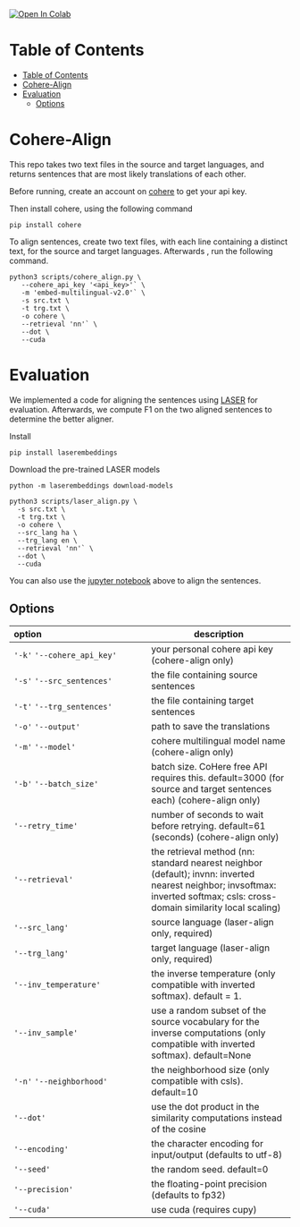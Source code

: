 <a target="_blank" href="https://colab.research.google.com/github/abumafrim/Cohere-Align/blob/main/Cohere%20Align%20Sentences.ipynb">
  <img src="https://colab.research.google.com/assets/colab-badge.svg" alt="Open In Colab"/>
</a>

# Table of Contents
<!-- vscode-markdown-toc -->
- [Table of Contents](#table-of-contents)
- [Cohere-Align](#cohere-align)
- [Evaluation](#evaluation)
  - [Options](#options)

<!-- vscode-markdown-toc-config
	numbering=false
	autoSave=true
	/vscode-markdown-toc-config -->
<!-- /vscode-markdown-toc -->

# <a name='Cohere'></a>Cohere-Align 
This repo takes two text files in the source and target languages, and returns sentences that are most likely translations of each other.

Before running, create an account on [cohere](https://cohere.com) to get your api key.

Then install cohere, using the following command

```
pip install cohere
```

To align sentences, create two text files, with each line containing a distinct text, for the source and target languages. Afterwards , run the following command.

```
python3 scripts/cohere_align.py \
   --cohere_api_key '<api_key>'` \
   -m 'embed-multilingual-v2.0'` \
   -s src.txt \
   -t trg.txt \
   -o cohere \
   --retrieval 'nn'` \
   --dot \
   --cuda
 ```

# <a name='Eval'></a>Evaluation
We implemented a code for aligning the sentences using [LASER](https://github.com/facebookresearch/LASER) for evaluation. Afterwards, we compute F1 on the two aligned sentences to determine the better aligner.

Install 

```
pip install laserembeddings
```
Download the pre-trained LASER models
```
python -m laserembeddings download-models
```

```
python3 scripts/laser_align.py \
  -s src.txt \
  -t trg.txt \
  -o cohere \
  --src_lang ha \
  --trg_lang en \
  --retrieval 'nn'` \
  --dot \
  --cuda
```

You can also use the [jupyter notebook](https://github.com/abumafrim/Cohere-Align/blob/main/Cohere_Align_Sentences.ipynb) above to align the sentences.

## <a name='Options'></a>Options
| option&nbsp;&nbsp;&nbsp;&nbsp;&nbsp;&nbsp;&nbsp;&nbsp;&nbsp;&nbsp;&nbsp;&nbsp;&nbsp;&nbsp;&nbsp;&nbsp;&nbsp;&nbsp;&nbsp;&nbsp;&nbsp;&nbsp;&nbsp;&nbsp;&nbsp;&nbsp;&nbsp;&nbsp;&nbsp;&nbsp;&nbsp;&nbsp;&nbsp;&nbsp;&nbsp;&nbsp;&nbsp;&nbsp;&nbsp;&nbsp;&nbsp;&nbsp; | description |
| ----------------- | ----------- |
| `'-k'` `'--cohere_api_key'` | your personal cohere api key (cohere-align only) |
| `'-s'` `'--src_sentences'` | the file containing source sentences |
| `'-t'` `'--trg_sentences'` | the file containing target sentences |
| `'-o'` `'--output'` | path to save the translations |
| `'-m'` `'--model'` | cohere multilingual model name (cohere-align only) |
| `'-b'` `'--batch_size'` | batch size. CoHere free API requires this. default=3000 (for source and target sentences each) (cohere-align only) |
| `'--retry_time'` | number of seconds to wait before retrying. default=61 (seconds) (cohere-align only) |
| `'--retrieval'` | the retrieval method (nn: standard nearest neighbor (default); invnn: inverted nearest neighbor; invsoftmax: inverted softmax; csls: cross-domain similarity local scaling) |
| `'--src_lang'` | source language (laser-align only, required) |
| `'--trg_lang'` | target language (laser-align only, required) |
| `'--inv_temperature'` | the inverse temperature (only compatible with inverted softmax). default = 1. |
| `'--inv_sample'` | use a random subset of the source vocabulary for the inverse computations (only compatible with inverted softmax). default=None |
| `'-n'` `'--neighborhood'` | the neighborhood size (only compatible with csls). default=10 |
| `'--dot'` | use the dot product in the similarity computations instead of the cosine |
| `'--encoding'` | the character encoding for input/output (defaults to utf-8) |
| `'--seed'` | the random seed. default=0 |
| `'--precision'` | the floating-point precision (defaults to fp32) |
| `'--cuda'` | use cuda (requires cupy) |